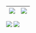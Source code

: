 
| [![](https://github.com/astro7x/astro7x/blob/master/img/git0.gif)](https://www.astroa.net)  | [![](https://github.com/astro7x/astro7x/blob/master/img/git1.gif)](https://www.astroa.net) 
|:---:|:---:|


[![](https://img.shields.io/badge/astro-v3.1-black)](https://www.astroa.net)
[![](https://img.shields.io/badge/astroa.net-web-blue)](https://www.astroa.net)


